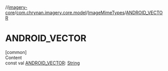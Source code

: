 //[imagery-core](../../../index.md)/[com.chrynan.imagery.core.model](../index.md)/[ImageMimeTypes](index.md)/[ANDROID_VECTOR](-a-n-d-r-o-i-d_-v-e-c-t-o-r.md)



# ANDROID_VECTOR  
[common]  
Content  
const val [ANDROID_VECTOR](-a-n-d-r-o-i-d_-v-e-c-t-o-r.md): [String](https://kotlinlang.org/api/latest/jvm/stdlib/kotlin/-string/index.html)  



